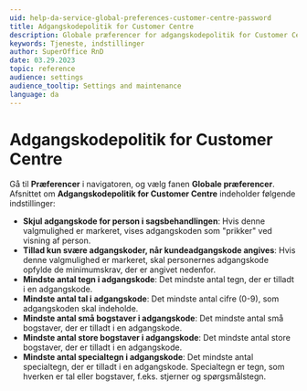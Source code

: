 ```yaml
---
uid: help-da-service-global-preferences-customer-centre-password
title: Adgangskodepolitik for Customer Centre
description: Globale præferencer for adgangskodepolitik for Customer Centre
keywords: Tjeneste, indstillinger
author: SuperOffice RnD
date: 03.29.2023
topic: reference
audience: settings
audience_tooltip: Settings and maintenance
language: da
---
```


# Adgangskodepolitik for Customer Centre

Gå til <i class="ph ph-gear" aria-hidden="true"></i> **Præferencer** i navigatoren, og vælg fanen **Globale præferencer**. Afsnittet om **Adgangskodepolitik for Customer Centre** indeholder følgende indstillinger:

* **Skjul adgangskode for person i sagsbehandlingen**: Hvis denne valgmulighed er markeret, vises adgangskoden som "prikker" ved visning af person.
* **Tillad kun svære adgangskoder, når kundeadgangskode angives**: Hvis denne valgmulighed er markeret, skal personernes adgangskode opfylde de minimumskrav, der er angivet nedenfor.
* **Mindste antal tegn i adgangskode**: Det mindste antal tegn, der er tilladt i en adgangskode.
* **Mindste antal tal i adgangskode**: Det mindste antal cifre (0-9), som adgangskoden skal indeholde.
* **Mindste antal små bogstaver i adgangskode**: Det mindste antal små bogstaver, der er tilladt i en adgangskode.
* **Mindste antal store bogstaver i adgangskode**: Det mindste antal store bogstaver, der er tilladt i en adgangskode.
* **Mindste antal specialtegn i adgangskode**: Det mindste antal specialtegn, der er tilladt i en adgangskode. Specialtegn er tegn, som hverken er tal eller bogstaver, f.eks. stjerner og spørgsmålstegn.
